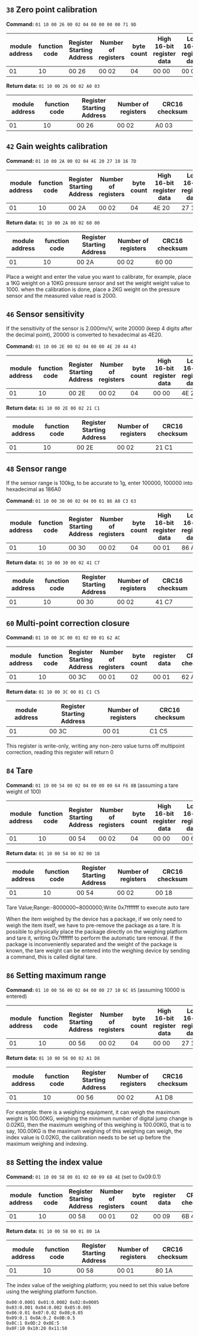 
## `38` Zero point calibration 

**Command:** `01 10 00 26 00 02 04 00 00 00 00 71 9D`

| module address | function code | Register Starting Address      | Number of registers      | byte count | High 16-bit register data      | Low 16-bit register data      | CRC16 checksum      |
|----------------|---------------|--------------------------------|--------------------------|------------|--------------------------------|-------------------------------|---------------------|
| 01             | 10            | 00                         26  | 00                   02  | 04         | 00                         00  | 00                        00  | 71              9D  |

**Return data:** `01 10 00 26 00 02 A0 03`

| module address | function code | Register Starting Address      | Number of registers      | CRC16 checksum      |
|----------------|---------------|--------------------------------|--------------------------|---------------------|
| 01             | 10            | 00                         26  | 00                   02  | A0              03  |

## `42` Gain weights calibration 

**Command:** `01 10 00 2A 00 02 04 4E 20 27 10 16 7D`

| module address | function code | Register Starting Address      | Number of registers      | byte count | High 16-bit register data      | Low 16-bit register data      | CRC16 checksum      |
|----------------|---------------|--------------------------------|--------------------------|------------|--------------------------------|-------------------------------|---------------------|
| 01             | 10            | 00                         2A  | 00                   02  | 04         | 4E                         20  | 27                        10  | 16              7D  |

**Return data:** `01 10 00 2A 00 02 60 00`

| module address | function code | Register Starting Address      | Number of registers      | CRC16 checksum      |
|----------------|---------------|--------------------------------|--------------------------|---------------------|
| 01             | 10            | 00                         2A  | 00                   02  | 60              00  |

Place a weight and enter the value you want to calibrate, for example, place a 1KG weight on a 10KG pressure sensor and set the weight weight value to 1000. when the calibration is done, place a 2KG weight on the pressure sensor and the measured value read is 2000.


## `46` Sensor sensitivity 

If the sensitivity of the sensor is 2.000mv/V, write 20000 (keep 4 digits after the decimal point), 20000 is converted to hexadecimal as 4E20.

**Command:** `01 10 00 2E 00 02 04 00 00 4E 20 44 43`

| module address | function code | Register Starting Address      | Number of registers      | byte count | High 16-bit register data      | Low 16-bit register data      | CRC16 checksum      |
|----------------|---------------|--------------------------------|--------------------------|------------|--------------------------------|-------------------------------|---------------------|
| 01             | 10            | 00                         2E  | 00                   02  | 04         | 00                         00  | 4E                        20  | 44              43  |

**Return data:** `01 10 00 2E 00 02 21 C1`

| module address | function code | Register Starting Address      | Number of registers      | CRC16 checksum      |
|----------------|---------------|--------------------------------|--------------------------|---------------------|
| 01             | 10            | 00                         2E  | 00                   02  | 21              C1  |

## `48` Sensor range 

If the sensor range is 100kg, to be accurate to 1g, enter 100000, 100000 into hexadecimal as 186A0

**Command:** `01 10 00 30 00 02 04 00 01 86 A0 C3 63`

| module address | function code | Register Starting Address      | Number of registers      | byte count | High 16-bit register data      | Low 16-bit register data      | CRC16 checksum      |
|----------------|---------------|--------------------------------|--------------------------|------------|--------------------------------|-------------------------------|---------------------|
| 01             | 10            | 00                         30  | 00                   02  | 04         | 00                         01  | 86                        A0  | C3              63  |

**Return data:** `01 10 00 30 00 02 41 C7`

| module address | function code | Register Starting Address      | Number of registers      | CRC16 checksum      |
|----------------|---------------|--------------------------------|--------------------------|---------------------|
| 01             | 10            | 00                         30  | 00                   02  | 41              C7  |

## `60` Multi-point correction closure 

**Command:** `01 10 00 3C 00 01 02 00 01 62 AC`

| module address | function code | Register Starting Address      | Number of registers      | byte count | register data      | CRC16 checksum      |
|----------------|---------------|--------------------------------|--------------------------|------------|--------------------|---------------------|
| 01             | 10            | 00                         3C  | 00                   01  | 02         | 00             01  | 62              AC  |

**Return data:** `01 10 00 3C 00 01 C1 C5`

| module address | Register Starting Address      | Number of registers      | CRC16 checksum      |
|----------------|--------------------------------|--------------------------|---------------------|
| 01             | 00                         3C  | 00                   01  | C1              C5  |

This register is write-only, writing any non-zero value turns off multipoint correction, reading this register will return 0


## `84` Tare 

**Command:** `01 10 00 54 00 02 04 00 00 00 64 F6 8B` (assuming a tare weight of 100)

| module address | function code | Register Starting Address      | Number of registers      | byte count | High 16-bit register data      | Low 16-bit register data      | CRC16 checksum      |
|----------------|---------------|--------------------------------|--------------------------|------------|--------------------------------|-------------------------------|---------------------|
| 01             | 10            | 00                         54  | 00                   02  | 04         | 00                         00  | 00                        64  | F6              8B  |

**Return data:** `01 10 00 54 00 02 00 18`

| module address | function code | Register Starting Address      | Number of registers      | CRC16 checksum      |
|----------------|---------------|--------------------------------|--------------------------|---------------------|
| 01             | 10            | 00                         54  | 00                   02  | 00              18  |

Tare Value;Range:-8000000\~8000000;Write 0x7fffffff to execute auto tare

When the item weighed by the device has a package, if we only need to weigh the item itself, we have to pre-remove the package as a tare. It is possible to physically place the package directly on the weighing platform and tare it, writing 0x7fffffff to perform the automatic tare removal. If the package is inconveniently separated and the weight of the package is known, the tare weight can be entered into the weighing device by sending a command, this is called digital tare.

## `86` Setting maximum range 

**Command:** `01 10 00 56 00 02 04 00 00 27 10 6C 85` (assuming 10000 is entered)

| module address | function code | Register Starting Address      | Number of registers      | byte count | High 16-bit register data      | Low 16-bit register data      | CRC16 checksum      |
|----------------|---------------|--------------------------------|--------------------------|------------|--------------------------------|-------------------------------|---------------------|
| 01             | 10            | 00                         56  | 00                   02  | 04         | 00                         00  | 27                        10  | 6C              85  |

**Return data:** `01 10 00 56 00 02 A1 D8`

| module address | function code | Register Starting Address      | Number of registers      | CRC16 checksum      |
|----------------|---------------|--------------------------------|--------------------------|---------------------|
| 01             | 10            | 00                         56  | 00                   02  | A1              D8  |

For example: there is a weighing equipment, it can weigh the maximum weight is 100.00KG, weighing the minimum number of digital jump change is 0.02KG, then the maximum weighing of this weighing is 100.00KG, that is to say, 100.00KG is the maximum weighing of this weighing can weigh, the index value is 0.02KG, the calibration needs to be set up before the maximum weighing and indexing.

## `88` Setting the index value 

**Command:** `01 10 00 58 00 01 02 00 09 6B 4E` (set to 0x09:0.1)

| module address | function code | Register Starting Address      | Number of registers      | byte count | register data      | CRC16 checksum      |
|----------------|---------------|--------------------------------|--------------------------|------------|--------------------|---------------------|
| 01             | 10            | 00                         58  | 00                   01  | 02         | 00             09  | 6B              4E  |

**Return data:** `01 10 00 58 00 01 80 1A`

| module address | function code | Register Starting Address      | Number of registers      | CRC16 checksum      |
|----------------|---------------|--------------------------------|--------------------------|---------------------|
| 01             | 10            | 00                         58  | 00                   01  | 80              1A  |

The index value of the weighing platform; you need to set this value before using the weighing platform function.

```
0x00:0.0001 0x01:0.0002 0x02:0x0005  
0x03:0.001 0x04:0.002 0x05:0.005  
0x06:0.01 0x07:0.02 0x08;0.05  
0x09:0.1 0x0A:0.2 0x0B:0.5  
0x0C:1 0x0D:2 0x0E:5  
0x0F:10 0x10:20 0x11:50
```
